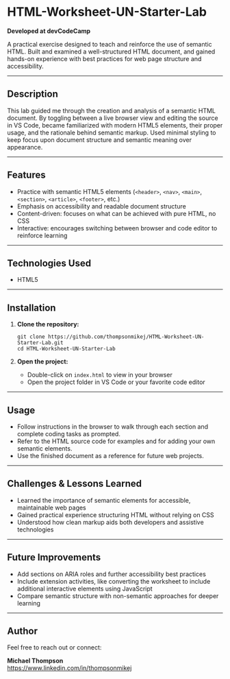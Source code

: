 # HTML-Worksheet-UN-Starter-Lab

**Developed at devCodeCamp**

A practical exercise designed to teach and reinforce the use of semantic HTML. Built and examined a well-structured HTML document, and gained hands-on experience with best practices for web page structure and accessibility. 

---

## Description

This lab guided me through the creation and analysis of a semantic HTML document. By toggling between a live browser view and editing the source in VS Code, became familiarized with modern HTML5 elements, their proper usage, and the rationale behind semantic markup. Used minimal styling to keep focus upon document structure and semantic meaning over appearance.

---

## Features

- Practice with semantic HTML5 elements (`<header>`, `<nav>`, `<main>`, `<section>`, `<article>`, `<footer>`, etc.)
- Emphasis on accessibility and readable document structure
- Content-driven: focuses on what can be achieved with pure HTML, no CSS
- Interactive: encourages switching between browser and code editor to reinforce learning

---

## Technologies Used

- HTML5

---

## Installation

1. **Clone the repository:**
    ```
    git clone https://github.com/thompsonmikej/HTML-Worksheet-UN-Starter-Lab.git
    cd HTML-Worksheet-UN-Starter-Lab
    ```

2. **Open the project:**
    - Double-click on `index.html` to view in your browser
    - Open the project folder in VS Code or your favorite code editor

---

## Usage

- Follow instructions in the browser to walk through each section and complete coding tasks as prompted.
- Refer to the HTML source code for examples and for adding your own semantic elements.
- Use the finished document as a reference for future web projects.

---

## Challenges & Lessons Learned

- Learned the importance of semantic elements for accessible, maintainable web pages
- Gained practical experience structuring HTML without relying on CSS
- Understood how clean markup aids both developers and assistive technologies

---

## Future Improvements

- Add sections on ARIA roles and further accessibility best practices
- Include extension activities, like converting the worksheet to include additional interactive elements using JavaScript
- Compare semantic structure with non-semantic approaches for deeper learning

---

## Author

Feel free to reach out or connect:

**Michael Thompson**  
https://www.linkedin.com/in/thompsonmikej  
